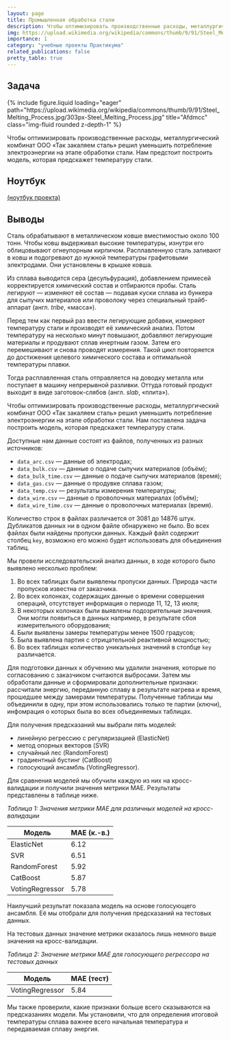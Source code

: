 ```yaml
---
layout: page
title: Промышленная обработка стали
description: Чтобы оптимизировать производственные расходы, металлургический комбинат ООО «Так закаляем сталь» решил уменьшить потребление электроэнергии на этапе обработки стали. Нам предстоит построить модель, которая предскажет температуру стали.
img: https://upload.wikimedia.org/wikipedia/commons/thumb/9/91/Steel_Melting_Process.jpg/303px-Steel_Melting_Process.jpg
importance: 1
category: "учебные проекты Практикума"
related_publications: false
pretty_table: true
---
```


## Задача

<div class="row">
    <div class="col-sm mt-3 mt-md-0">
        {% include figure.liquid loading="eager" path="https://upload.wikimedia.org/wikipedia/commons/thumb/9/91/Steel_Melting_Process.jpg/303px-Steel_Melting_Process.jpg" title="Afdmcc" class="img-fluid rounded z-depth-1" %}
    </div>
</div>

Чтобы оптимизировать производственные расходы, металлургический комбинат ООО «Так закаляем сталь» решил уменьшить потребление электроэнергии на этапе обработки стали. Нам предстоит построить модель, которая предскажет температуру стали.

## Ноутбук

[(ноутбук проекта)](https://github.com/onixlas/DS_portfolio/tree/main/ML_diploma_project/diploma-project.ipynb)

## Выводы

Сталь обрабатывают в металлическом ковше вместимостью около 100 тонн. Чтобы ковш выдерживал высокие температуры, изнутри его облицовывают огнеупорным кирпичом. Расплавленную сталь заливают в ковш и подогревают до нужной температуры графитовыми электродами. Они установлены в крышке ковша.

Из сплава выводится сера (десульфурация), добавлением примесей корректируется химический состав и отбираются пробы. Сталь легируют — изменяют её состав — подавая куски сплава из бункера для сыпучих материалов или проволоку через специальный трайб-аппарат (англ. _tribe_, «масса»).

Перед тем как первый раз ввести легирующие добавки, измеряют температуру стали и производят её химический анализ. Потом температуру на несколько минут повышают, добавляют легирующие материалы и продувают сплав инертным газом. Затем его перемешивают и снова проводят измерения. Такой цикл повторяется до достижения целевого химического состава и оптимальной температуры плавки.

Тогда расплавленная сталь отправляется на доводку металла или поступает в машину непрерывной разливки. Оттуда готовый продукт выходит в виде заготовок-слябов (англ. _slab_, «плита»).

Чтобы оптимизировать производственные расходы, металлургический комбинат ООО «Так закаляем сталь» решил уменьшить потребление электроэнергии на этапе обработки стали. Нам поставлена задача построить модель, которая предскажет температуру стали.

Доступные нам данные состоят из файлов, полученных из разных источников:

- `data_arc.csv` — данные об электродах;
- `data_bulk.csv` — данные о подаче сыпучих материалов (объём);
- `data_bulk_time.csv` — данные о подаче сыпучих материалов (время);
- `data_gas.csv` — данные о продувке сплава газом;
- `data_temp.csv` — результаты измерения температуры;
- `data_wire.csv` — данные о проволочных материалах (объём);
- `data_wire_time.csv` — данные о проволочных материалах (время).

Количество строк в файлах различается от 3081 до 14876 штук. Дубликатов данных ни в одном файле обнаружено не было. Во всех файлах были найдены пропуски данных. Каждый файл содержит столбец `key`, возможно его можно будет использовать для объединения таблиц.

Мы провели исследовательский анализ данных, в ходе которого было выявлено несколько проблем:

1. Во всех таблицах были выявлены пропуски данных. Природа части пропусков известна от заказчика.
2. Во всех колонках, содержащих данные о времени совершения операций, отсутствует информация о периоде 11, 12, 13 июля;
3. В некоторых колонках были выявлены подозрительные значения. Они могли появиться в данных например, в результате сбоя измерительного оборудования;
4. Были выявлены замеры температуры менее 1500 градусов;
5. Была выявлена партия с отрицательной реактивной мощностью;
6. Во всех таблицах количество уникальных значений в столбце `key` различается.

Для подготовки данных к обучению мы удалили значения, которые по согласованию с заказчиком считаются выбросами. Затем мы обработали данные и сформировали дополнительные признаки: рассчитали энергию, переданную сплаву в результате нагрева и время, прошедшее между замерами температуры. Полученные таблицы мы объединили в одну, при этом использовались только те партии (ключи), инфомрация о которых была во всех объединяемых таблицах.

Для получения предсказаний мы выбрали пять моделей:

- линейную регрессию с регуляризацией (ElasticNet)
- метод опорных векторов (SVR)
- случайный лес (RandomForest)
- градиентный бустинг (CatBoost)
- голосующий ансамбль (VotingRegressor).

Для сравнения моделей мы обучили каждую из них на кросс-валидации и получили значения метрики MAE. Результаты представлены в таблице ниже.

_Таблица 1: Значения метрики MAE для различных моделей на кросс-валидации_

| Модель          | MAE (к.-в.) |
| --------------- | ----------- |
| ElasticNet      | 6.12        |
| SVR             | 6.51        |
| RandomForest    | 5.92        |
| CatBoost        | 5.87        |
| VotingRegressor | 5.78        |

Наилучший результат показала модель на основе голосующего ансамбля. Её мы отобрали для получения предсказаний на тестовых данных.

На тестовых данных значение метрики оказалось лишь немного выше значения на кросс-валидации.

_Таблица 2: Значение метрики MAE для голосующего регрессора на тестовых данных_

| Модель          | MAE (тест) |
| --------------- | ---------- |
| VotingRegressor | 5.84       |

Мы также проверили, какие признаки больше всего сказываются на предсказаниях модели. Мы установили, что для определения итоговой температуры сплава важнее всего начальная температура и передаваемая сплаву энергия.

